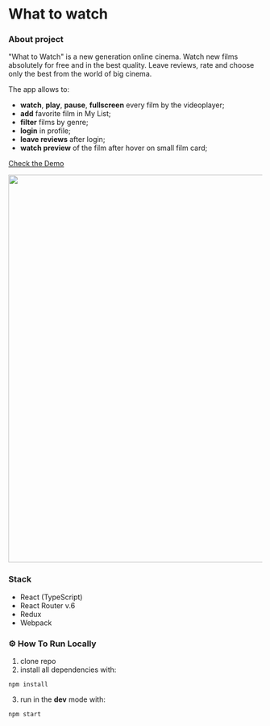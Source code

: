 # What to watch

### About project

"What to Watch" is a new generation online cinema. Watch new films absolutely for free and in the best quality. Leave reviews, rate and choose only the best from the world of big cinema.

The app allows to:

- **watch**, **play**, **pause**, **fullscreen** every film by the videoplayer;
- **add** favorite film in My List;
- **filter** films by genre;
- **login** in profile;
- **leave reviews** after login;
- **watch preview** of the film after hover on small film card;

<a href="https://bentonfraizer.github.io/what-to-watch/" target="_blank" rel="noopener noreferrer">Check the Demo</a>

<img src="https://github.com/BentonFraizer/what-to-watch/blob/master/.github/workflows/what-to-whatch.png" width="769" />

### Stack 
- React (TypeScript)
- React Router v.6
- Redux
- Webpack

### ⚙️ How To Run Locally

1. clone repo
2. install all dependencies with:
```
npm install
```
3. run in the **dev** mode with:
```
npm start
```
